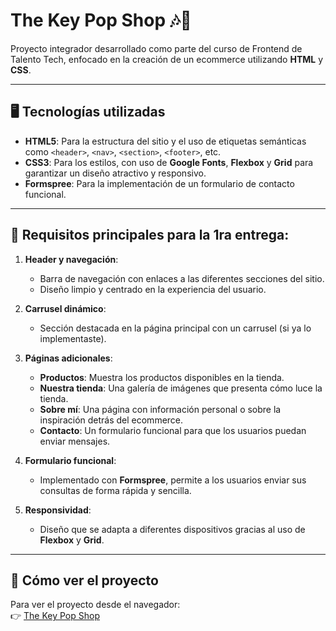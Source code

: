 # The Key Pop Shop 🎶🛒

Proyecto integrador desarrollado como parte del curso de Frontend de Talento Tech, enfocado en la creación de un ecommerce utilizando **HTML** y **CSS**.  

---

## 🖥️ Tecnologías utilizadas

- **HTML5**: Para la estructura del sitio y el uso de etiquetas semánticas como `<header>`, `<nav>`, `<section>`, `<footer>`, etc.
- **CSS3**: Para los estilos, con uso de **Google Fonts**, **Flexbox** y **Grid** para garantizar un diseño atractivo y responsivo.
- **Formspree**: Para la implementación de un formulario de contacto funcional.

---

## 🌟 Requisitos principales para la 1ra entrega:

1. **Header y navegación**:
   - Barra de navegación con enlaces a las diferentes secciones del sitio.
   - Diseño limpio y centrado en la experiencia del usuario.

2. **Carrusel dinámico**:
   - Sección destacada en la página principal con un carrusel (si ya lo implementaste).

3. **Páginas adicionales**:
   - **Productos**: Muestra los productos disponibles en la tienda.
   - **Nuestra tienda**: Una galería de imágenes que presenta cómo luce la tienda.
   - **Sobre mí**: Una página con información personal o sobre la inspiración detrás del ecommerce.
   - **Contacto**: Un formulario funcional para que los usuarios puedan enviar mensajes.

4. **Formulario funcional**:
   - Implementado con **Formspree**, permite a los usuarios enviar sus consultas de forma rápida y sencilla.

5. **Responsividad**:
   - Diseño que se adapta a diferentes dispositivos gracias al uso de **Flexbox** y **Grid**.

---

## 🚀 Cómo ver el proyecto

Para ver el proyecto desde el navegador:  
👉 [The Key Pop Shop](https://liapalavecino.github.io/the-key-pop-shop/)

